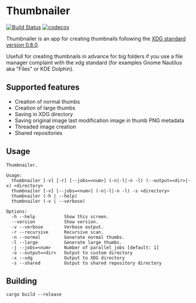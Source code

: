# Thumbnailer

[![Build Status](https://travis-ci.org/filcuc/thumbnailer.svg?branch=master)](https://travis-ci.org/filcuc/thumbnailer)
[![codecov](https://codecov.io/gh/filcuc/thumbnailer/branch/master/graph/badge.svg)](https://codecov.io/gh/filcuc/thumbnailer)



Thumbnailer is an app for creating thumbnails following the 
[XDG standard version 0.8.0](https://specifications.freedesktop.org/thumbnail-spec/thumbnail-spec-0.8.0.html).

Usefull for creating thumbnails in advance for big folders if you use a file manager complaint with the xdg standard (for examples Gnome Nautilus aka "Files" or KDE Dolphin). 

## Supported features
- Creation of normal thumbs
- Creation of large thumbs
- Saving in XDG directory
- Saving original image last modification image in thumb PNG metadata
- Threaded image creation
- Shared repositories

## Usage
```shell script
Thumbnailer.

Usage:
  thumbnailer [-v] [-r] [--jobs=<num>] (-n|-l|-n -l) (--output=<dir>|-x) <directory>
  thumbnailer [-v] [--jobs=<num>] (-n|-l|-n -l) -s <directory>
  thumbnailer (-h | --help)
  thumbnailer (-v | --verbose)

Options:
  -h --help           Show this screen.
  --version           Show version.
  -v --verbose        Verbose output.
  -r --recursive      Recursive scan.
  -n --normal         Generate normal thumbs.
  -l --large          Generate large thumbs.
  -j --jobs=<num>     Number of parallel jobs [default: 1]
  -o --output=<dir>   Output to custom directory
  -x --xdg            Output to XDG directory
  -s --shared         Output to shared repository directory

```

## Building
```shell script
cargo build --release
```
